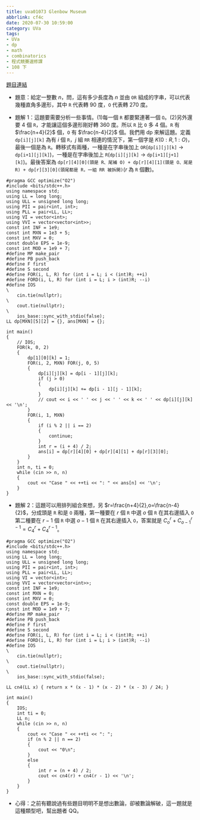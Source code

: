 ```yaml
---
title: uva01073 Glenbow Museum
abbrlink: cf4c
date: 2020-07-30 10:59:00
category: UVa
tags:
- UVa
- dp
- math
- combinatorics
- 程式競賽選修課
- 108 下
---
```

[題目連結](https://onlinejudge.org/index.php?option=com_onlinejudge&Itemid=8&page=show_problem&problem=3514)
* 題意：給定一整數 $n$，問，這有多少長度為 $n$ 並由 `OR` 組成的字串，可以代表幾種直角多邊形，其中 `R` 代表轉 90 度，`O` 代表轉 270 度。
<!-- more -->
* 題解 1：這題要需要分析一些事情。(1)每一個 `R` 都要緊連著一個 `O`。(2)另外還要 4 個 `R`，才能讓這個多邊形剛好轉 360 度。所以 `R` 比 `O` 多 4 個。`R` 有 $\frac{n+4}{2}$ 個，`O` 有 $\frac{n-4}{2}$ 個。我們用 dp 來解這題。定義 `dp[i][j][k]` 為有 $i$ 個 `R`，$j$ 組 `RR` 相連的情況下，第一個字是 $K(0:R,1:O)$，最後一個是為 `R`。轉移式有兩種，一種是在字串後加上 `OR`(`dp[i][j][k]` -> `dp[i+1][j][k]`)，一種是在字串後加上 `R`(`dp[i][j][k]` -> `dp[i+1][j+1][k]`)。最後答案為 `dp[r][4][0](頭是 R、尾補 O) + dp[r][4][1](頭是 O、尾是 R) + dp[r][3][0](頭尾都是 R，一組 RR 被拆開)`($r$ 為 `R` 個數)。
```cpp=
#pragma GCC optimize("O2")
#include <bits/stdc++.h>
using namespace std;
using LL = long long;
using ULL = unsigned long long;
using PII = pair<int, int>;
using PLL = pair<LL, LL>;
using VI = vector<int>;
using VVI = vector<vector<int>>;
const int INF = 1e9;
const int MXN = 1e3 + 5;
const int MXV = 0;
const double EPS = 1e-9;
const int MOD = 1e9 + 7;
#define MP make_pair
#define PB push_back
#define F first
#define S second
#define FOR(i, L, R) for (int i = L; i < (int)R; ++i)
#define FORD(i, L, R) for (int i = L; i > (int)R; --i)
#define IOS                                                                    \
    cin.tie(nullptr);                                                          \
    cout.tie(nullptr);                                                         \
    ios_base::sync_with_stdio(false);
LL dp[MXN][5][2] = {}, ans[MXN] = {};

int main()
{
    // IOS;
    FOR(k, 0, 2)
    {
        dp[1][0][k] = 1;
        FOR(i, 2, MXN) FOR(j, 0, 5)
        {
            dp[i][j][k] = dp[i - 1][j][k];
            if (j > 0)
            {
                dp[i][j][k] += dp[i - 1][j - 1][k];
            }
            // cout << i << ' ' << j << ' ' << k << ' ' << dp[i][j][k] << '\n';
        }
        FOR(i, 1, MXN)
        {
            if (i % 2 || i == 2)
            {
                continue;
            }
            int r = (i + 4) / 2;
            ans[i] = dp[r][4][0] + dp[r][4][1] + dp[r][3][0];
        }
    }
    int n, ti = 0;
    while (cin >> n, n)
    {
        cout << "Case " << ++ti << ": " << ans[n] << '\n';
    }
}
```
* 題解 2：這題可以用排列組合來想，另 $r=\frac{n+4}{2},o=\frac{n-4}{2}$，分成頭是 `R` 和是 `O` 兩種，第一種要在 $r$ 個 `R` 中選 $o$ 個 `R` 在其右邊插入 `O`第二種要在 $r-1$ 個 `R` 中選 $o-1$ 個 `R` 在其右邊插入 `O`，答案就是 $C^{r}_{o}+C^{r-1}_{o-1}=C^{r}_{4}+C^{r-1}_{4}$。
```cpp=
#pragma GCC optimize("O2")
#include <bits/stdc++.h>
using namespace std;
using LL = long long;
using ULL = unsigned long long;
using PII = pair<int, int>;
using PLL = pair<LL, LL>;
using VI = vector<int>;
using VVI = vector<vector<int>>;
const int INF = 1e9;
const int MXN = 0;
const int MXV = 0;
const double EPS = 1e-9;
const int MOD = 1e9 + 7;
#define MP make_pair
#define PB push_back
#define F first
#define S second
#define FOR(i, L, R) for (int i = L; i < (int)R; ++i)
#define FORD(i, L, R) for (int i = L; i > (int)R; --i)
#define IOS                                                                    \
    cin.tie(nullptr);                                                          \
    cout.tie(nullptr);                                                         \
    ios_base::sync_with_stdio(false);

LL cn4(LL x) { return x * (x - 1) * (x - 2) * (x - 3) / 24; }

int main()
{
    IOS;
    int ti = 0;
    LL n;
    while (cin >> n, n)
    {
        cout << "Case " << ++ti << ": ";
        if (n % 2 || n == 2)
        {
            cout << "0\n";
        }
        else
        {
            int r = (n + 4) / 2;
            cout << cn4(r) + cn4(r - 1) << '\n';
        }
    }
}
```
* 心得：之前有聽說過有些題目明明不是想出數論，卻被數論解破，這一題就是這種類型吧，幫出題者 QQ。